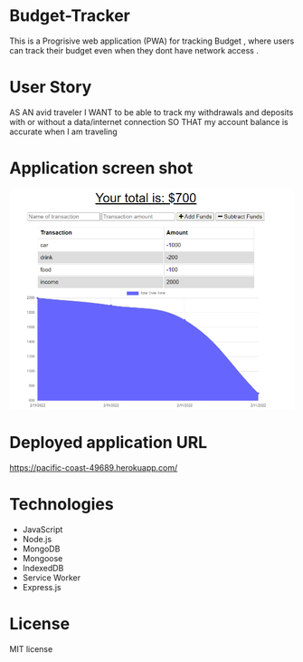 # Budget-Tracker
This is a Progrisive web application (PWA) for tracking Budget , where users can track their budget even when they dont have network access . 


# User Story

AS AN avid traveler
I WANT to be able to track my withdrawals and deposits with or without a data/internet connection
SO THAT my account balance is accurate when I am traveling 


# Application screen shot 

 ![](img/Budget-Tracker.png)

# Deployed application URL

   https://pacific-coast-49689.herokuapp.com/


# Technologies

- JavaScript
- Node.js
- MongoDB
- Mongoose
- IndexedDB
- Service Worker
- Express.js

# License

MIT license